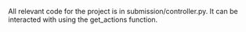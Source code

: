 All relevant code for the project is in submission/controller.py. It can be interacted with using the get_actions function.
